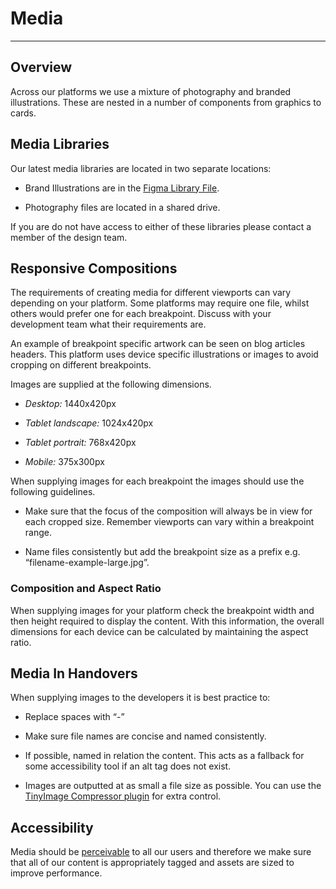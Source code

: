 
# Media

---

## Overview

Across our platforms we use a mixture of photography and branded illustrations. These are nested in a number of components from graphics to cards.

## Media Libraries

Our latest media libraries are located in two separate locations:

- Brand Illustrations are in the [Figma Library File](https://www.figma.com/file/rAA7b2O8KpzzcvWCfu2B2Y/Brand-Illustrations).

- Photography files are located in a shared drive. 

If you are do not have access to either of these libraries please contact a member of the design team.

## Responsive Compositions

The requirements of creating media for different viewports can vary depending on your platform. Some platforms may require one file, whilst others would prefer one for each breakpoint. Discuss with your development team what their requirements are.

An example of breakpoint specific artwork can be seen on blog articles headers. This platform uses device specific illustrations or images to avoid cropping on different breakpoints.

Images are supplied at the following dimensions.

- *Desktop:* 1440x420px

- *Tablet landscape:* 1024x420px

- *Tablet portrait:* 768x420px

- *Mobile:* 375x300px

When supplying images for each breakpoint the images should use the following guidelines.

- Make sure that the focus of the composition will always be in view for each cropped size. Remember viewports can vary within a breakpoint range.

- Name files consistently but add the breakpoint size as a prefix e.g. “filename-example-large.jpg”.

### Composition and Aspect Ratio

When supplying images for your platform check the breakpoint width and then height required to display the content. With this information, the overall dimensions for each device can be calculated by maintaining the aspect ratio.

## Media In Handovers

When supplying images to the developers it is best practice to:

- Replace spaces with “-”

- Make sure file names are concise and named consistently.

- If possible, named in relation the content. This acts as a fallback for some accessibility tool if an alt tag does not exist.

- Images are outputted at as small a file size as possible. You can use the [TinyImage Compressor plugin](https://www.figma.com/community/plugin/789009980664807964/TinyImage-Compressor) for extra control.

## Accessibility

Media should be [perceivable]() to all our users and therefore we make sure that all of our content is appropriately tagged and assets are sized to improve performance.